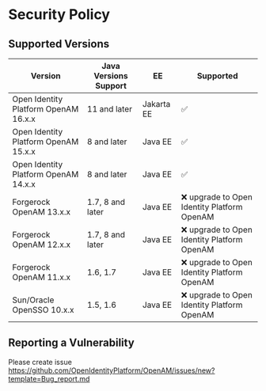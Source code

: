 # Security Policy

## Supported Versions

| Version                              | Java Versions Support | EE         | Supported                                    |
|--------------------------------------|-----------------------|------------|----------------------------------------------|
| Open Identity Platform OpenAM 16.x.x | 11 and later          | Jakarta EE | :white_check_mark:                           |
| Open Identity Platform OpenAM 15.x.x | 8 and later           | Java EE    | :white_check_mark:                           |
| Open Identity Platform OpenAM 14.x.x | 8 and later           | Java EE    | :white_check_mark:                           |
| Forgerock OpenAM 13.х.x              | 1.7, 8 and later      | Java EE    | :x: upgrade to Open Identity Platform OpenAM |
| Forgerock OpenAM 12.х.x              | 1.7, 8 and later      | Java EE    | :x: upgrade to Open Identity Platform OpenAM |
| Forgerock OpenAM 11.х.x              | 1.6, 1.7              | Java EE    | :x: upgrade to Open Identity Platform OpenAM |
| Sun/Oracle OpenSSO 10.х.x            | 1.5, 1.6              | Java EE    | :x: upgrade to Open Identity Platform OpenAM |

## Reporting a Vulnerability

Please create issue  https://github.com/OpenIdentityPlatform/OpenAM/issues/new?template=Bug_report.md
